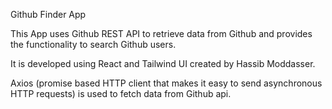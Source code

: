 Github Finder App

This App uses Github REST API to retrieve data from Github and provides the functionality to search Github users.

It is developed using React and Tailwind UI created by Hassib Moddasser.

Axios (promise based HTTP client that makes it easy to send asynchronous HTTP requests) is used to fetch data from Github api.
